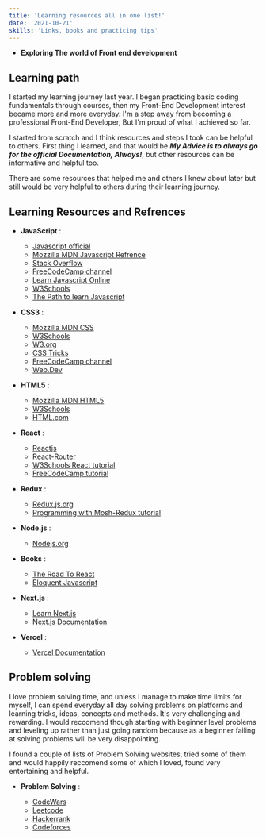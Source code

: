 ```yaml
---
title: 'Learning resources all in one list!'
date: '2021-10-21'
skills: 'Links, books and practicing tips'
---
```

-  **Exploring The world of Front end development**

## **Learning path**

I started my learning journey last year. I began practicing basic coding fundamentals through courses, then my Front-End Development interest became more and more everyday. I'm a step away from becoming a professional Front-End Developer, But I'm proud of what I achieved so far.

I started from scratch and I think resources and steps I took can be helpful to others. First thing I learned, and that would be   **_My Advice is to always go for the official Documentation, Always!_**, but other resources can be informative and helpful too.

There are some resources that helped me and others I knew about later but still would be very helpful to others during their learning journey.

## **Learning Resources and Refrences**

- **JavaScript** :
  - [Javascript official](https://www.javascript.com/)
  - [Mozzilla MDN Javascript Refrence](https://developer.mozilla.org/en-US/docs/Web/JavaScript/Reference)
  - [Stack Overflow](https://stackoverflow.com/questions/tagged/javascript)
  - [FreeCodeCamp channel](https://www.youtube.com/c/Freecodecamp/videos)
  - [Learn Javascript Online](https://learnjavascript.online/)
  - [W3Schools](https://www.w3schools.com/js/default.asp)
  - [The Path to learn Javascript](https://www.yonisfy.com/my-path-to-learn/path/javascript)

- **CSS3** :
  - [Mozzilla MDN CSS](https://developer.mozilla.org/en-US/docs/Learn/CSS)
  - [W3Schools](https://www.w3schools.com/css/)
  - [W3.org](https://www.w3.org/TR/2001/WD-css3-roadmap-20010523/)
  - [CSS Tricks](https://css-tricks.com/)
  - [FreeCodeCamp channel](https://www.youtube.com/c/Freecodecamp/videos)
  - [Web.Dev](https://web.dev/learn/css/)

- **HTML5** :
  - [Mozzilla MDN HTML5](https://developer.mozilla.org/en-US/docs/Glossary/HTML5)
  - [W3Schools](https://www.w3schools.com/html/)
  - [HTML.com](https://html.com/html5/)

- **React** :
  - [Reactjs](https://reactjs.org/)
  - [React-Router](https://reactrouter.com/)
  - [W3Schools React tutorial](https://www.w3schools.com/REACT/DEFAULT.ASP)
  - [FreeCodeCamp tutorial](https://www.freecodecamp.org/news/learn-react-js-in-this-free-7-hour-course/)

- **Redux** :
  - [Redux.js.org](https://redux.js.org/)
  - [Programming with Mosh-Redux tutorial](https://www.youtube.com/watch?v=poQXNp9ItL4)

- **Node.js** :
  - [Nodejs.org](https://nodejs.org/en/docs/guides/)

- **Books** :
  - [The Road To React](https://www.roadtoreact.com/)
  - [Eloquent Javascript](https://eloquentjavascript.net/)

- **Next.js** :
  - [Learn Next.js](https://nextjs.org/learn/basics/create-nextjs-app)
  - [Next.js Documentation](https://nextjs.org/docs)

- **Vercel** :
  - [Vercel Documentation](https://vercel.com/docs/concepts)


## **Problem solving**

I love problem solving time, and unless I manage to make time limits for myself, I can spend everyday all day solving problems on platforms and learning tricks, ideas, concepts and methods. It's very challenging and rewarding. I would reccomend though starting with beginner level problems and leveling up rather than just going random because as a beginner failing at solving problems will be very disappointing.

I found a couple of lists of Problem Solving websites, tried some of them and would happily reccomend some of which I loved, found very entertaining and helpful.

- **Problem Solving** :

  - [CodeWars](https://www.codewars.com)
  - [Leetcode](https://www.Leetcode.com)
  - [Hackerrank](https://www.Hackerrank.com)
  - [Codeforces](https://www.Codeforces.com)
